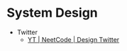 # System Design

- Twitter
  - [YT | NeetCode | Design Twitter](https://www.youtube.com/watch?v=o5n85GRKuzk)
